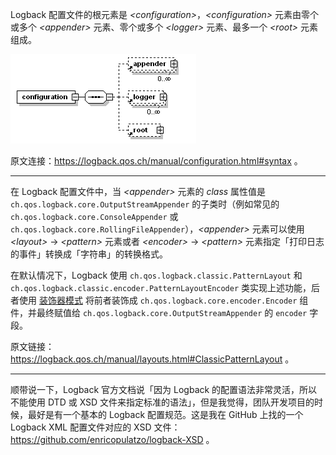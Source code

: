 Logback 配置文件的根元素是 *&lt;configuration&gt;*，*&lt;configuration&gt;* 元素由零个或多个 *&lt;appender&gt;* 元素、零个或多个 *&lt;logger&gt;* 元素、最多一个 *&lt;root&gt;* 元素组成。

![image](1.png)

原文连接：https://logback.qos.ch/manual/configuration.html#syntax 。

---

在 Logback 配置文件中，当 *&lt;appender&gt;* 元素的 *class* 属性值是 `ch.qos.logback.core.OutputStreamAppender` 的子类时（例如常见的 `ch.qos.logback.core.ConsoleAppender` 或 `ch.qos.logback.core.RollingFileAppender`），*&lt;appender&gt;* 元素可以使用 *&lt;layout&gt;* -> *&lt;pattern&gt;* 元素或者 *&lt;encoder&gt;* -> *&lt;pattern&gt;* 元素指定「打印日志的事件」转换成「字符串」的转换格式。

在默认情况下，Logback 使用 `ch.qos.logback.classic.PatternLayout` 和 `ch.qos.logback.classic.encoder.PatternLayoutEncoder` 类实现上述功能，后者使用 [装饰器模式](https://blog.fantasticmao.cn/2018/02/14/设计模式概览/#装饰器模式-Decorator-Pattern) 将前者装饰成 `ch.qos.logback.core.encoder.Encoder` 组件，并最终赋值给 `ch.qos.logback.core.OutputStreamAppender` 的 `encoder` 字段。

原文链接：https://logback.qos.ch/manual/layouts.html#ClassicPatternLayout 。

---

顺带说一下，Logback 官方文档说「因为 Logback 的配置语法非常灵活，所以不能使用 DTD 或 XSD 文件来指定标准的语法」，但是我觉得，团队开发项目的时候，最好是有一个基本的 Logback 配置规范。这是我在 GitHub 上找的一个 Logback XML 配置文件对应的 XSD 文件：https://github.com/enricopulatzo/logback-XSD 。